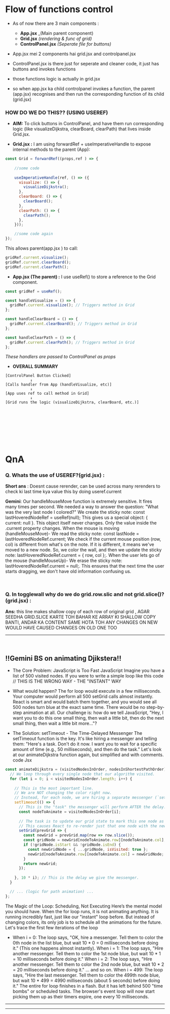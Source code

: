 # Flow of functions control

- As of now there are 3 main components :
    - **App.jsx** _(Main parent component)
    - **Grid.jsx**    _(rendering & func of grid)_
    - **ControlPanel.jsx** _(Seperate file for buttons)_
    
- App.jsx mei 2 components hai grid.jsx and controlpanel.jsx

- ControlPanel.jsx is there just for seperate and cleaner code, it just has buttons and invokes functions

- those functions logic is actually in grid.jsx

- so when app.jsx ka child controlpanel invokes a function, the parent (app.jsx) recognises and then run the corresponding function of its child (grid.jsx)

### HOW DO WE DO THIS?? **(USING USEREF)**

- **AIM:** To click buttons in ControlPanel, and have them run corresponding logic (like visualizeDijkstra, clearBoard, clearPath) that lives inside Grid.jsx.


- **Grid.jsx :** I am using forwardRef + useImperativeHandle to expose internal methods to the parent (App):
```javascript
const Grid = forwardRef((props,ref ) => {
    
    //some code
    
    useImperativeHandle(ref, () => ({
      visualize: () => {
        visualizeDijkstra();
      },
      clearBoard: () => {
        clearBoard();
      },
      clearPath: () => {
        clearPath();
      },
    }));

    //some code again
});

```
This allows parent(app.jsx ) to call:
```javascript
gridRef.current.visualize();
gridRef.current.clearBoard();
gridRef.current.clearPath();
```

- **App.jsx (The parent) :** I use useRef() to store a reference to the Grid component.

```jsx
const gridRef = useRef();

const handleVisualize = () => {
  gridRef.current.visualize(); // Triggers method in Grid
};

const handleClearBoard = () => {
  gridRef.current.clearBoard(); // Triggers method in Grid
};

const handleClearPath = () => {
  gridRef.current.clearPath(); // Triggers method in Grid
};

```
_These handlers are passed to ControlPanel as props_


- **OVERALL SUMMARY**

```pgsql
[ControlPanel Button Clicked]
           ↓
[Calls handler from App (handleVisualize, etc)]
           ↓
[App uses ref to call method in Grid]
           ↓
[Grid runs the logic (visualizeDijkstra, clearBoard, etc.)]

```


<br>
<br>
<br>
<br>
<br>
<br>





















































# QnA

### Q. Whats the use of USEREF?(grid.jsx) :


**Short ans** :
Doesnt cause rerender, can be used across many rerenders to check ki last time kya value this by doing useref.current


**Gemini**:
Our handleMouseMove function is extremely sensitive. It fires many times per second. We needed a way to answer the question: "What was the very last node I colored?"
We create the sticky note: const lastHoveredNodeRef = useRef(null);
This gives us a special object: { current: null }. This object itself never changes. Only the value inside the .current property changes.
When the mouse is moving (handleMouseMove)-
We read the sticky note: const lastNode = lastHoveredNodeRef.current;
We check if the current mouse position (row, col) is different from what's on the note.
If it is different, it means we've moved to a new node. So, we color the wall, and then we update the sticky note: lastHoveredNodeRef.current = { row, col };.
When the user lets go of the mouse (handleMouseUp)-
We erase the sticky note: lastHoveredNodeRef.current = null;. This ensures that the next time the user starts dragging, we don't have old information confusing us.



<br>


### Q. In togglewall why do we do grid.row.slic and not grid.slice()?(grid.jsx) :

**Ans:**
this line makes shallow copy of each row of original grid ,
AGAR SEEDHA GRID.SLICE KARTE TOH BAHAR KE ARRAY KI SHALLOW COPY BANTI,
ANDAR KA CONTENT SAME HOTA TOH ANY CHANGES ON NEW WOULD HAVE CAUSED CHANGES ON OLD ONE TOO

---

<br>
 


## !!Gemini BS on animating Djikstera!!


- The Core Problem: JavaScript is Too Fast
JavaScript
Imagine you have a list of 500 visited nodes. If you were to write a simple loop like this
code
// THIS IS THE WRONG WAY - THE "INSTANT" WAY

- What would happen? The for loop would execute in a few milliseconds. Your computer would perform all 500 setGrid calls almost instantly. React is smart and would batch them together, and you would see all 500 nodes turn blue at the exact same time. There would be no step-by-step animation at all.
Our challenge is: how do we tell JavaScript, "Hey, I want you to do this one small thing, then wait a little bit, then do the next small thing, then wait a little bit more..."?
- The Solution: setTimeout - The Time-Delayed Messenger
The setTimeout function is the key. It's like hiring a messenger and telling them: "Here's a task. Don't do it now. I want you to wait for a specific amount of time (e.g., 50 milliseconds), and then do the task."
Let's look at our animateDijkstra function again, but simplified and with comments.
code
Jsx
```javascript
const animateDijkstra = (visitedNodesInOrder, nodesInShortestPathOrder) => {
  // We loop through every single node that our algorithm visited.
  for (let i = 0; i < visitedNodesInOrder.length; i++) {
    
    // This is the most important line.
    // We are NOT changing the color right now.
    // Instead, for each node, we are hiring a separate messenger (`setTimeout`).
    setTimeout(() => {
      // This is the "task" the messenger will perform AFTER the delay.
      const nodeToAnimate = visitedNodesInOrder[i];
      
      // The task is to update our grid state to mark this one node as 'isVisited'.
      // This causes React to re-render just that one node with the new blue color.
      setGrid(prevGrid => {
        const newGrid = prevGrid.map(row => row.slice());
        const gridNode = newGrid[nodeToAnimate.row][nodeToAnimate.col];
        if (!gridNode.isStart && !gridNode.isEnd) {
          const newGridNode = { ...gridNode, isVisited: true };
          newGrid[nodeToAnimate.row][nodeToAnimate.col] = newGridNode;
        }
        return newGrid;
      });
      
    }, 10 * i); // This is the delay we give the messenger.
  }

  // ... (logic for path animation) ...
};
```
The Magic of the Loop: Scheduling, Not Executing
Here’s the mental model you should have. When the for loop runs, it is not animating anything. It is running incredibly fast, just like our "instant" loop before. But instead of changing colors, its only job is to schedule all the animations for the future.
Let's trace the first few iterations of the loop
- When i = 0: The loop says, "OK, hire a messenger. Tell them to color the 0th node in the list blue, but wait 10 * 0 = 0 milliseconds before doing it." (This one happens almost instantly).
When i = 1: The loop says, "Hire another messenger. Tell them to color the 1st node blue, but wait 10 * 1 = 10 milliseconds before doing it."
When i = 2: The loop says, "Hire another messenger. Tell them to color the 2nd node blue, but wait 10 * 2 = 20 milliseconds before doing it."
... and so on.
When i = 499: The loop says, "Hire the last messenger. Tell them to color the 499th node blue, but wait 10 * 499 = 4990 milliseconds (about 5 seconds) before doing it."
The entire for loop finishes in a flash. But it has left behind 500 "time bombs" or scheduled tasks. The browser's event loop will now start picking them up as their timers expire, one every 10 milliseconds.
---
---




